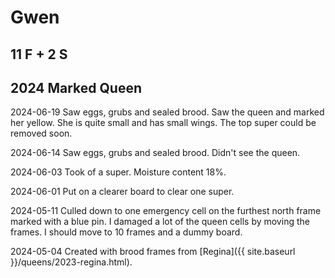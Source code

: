# Gwen

## 11 F + 2 S

## 2024 Marked Queen

2024-06-19 Saw eggs, grubs and sealed brood.  Saw the queen and marked her yellow.  She is quite small and has small wings.  The top super could be removed soon.

2024-06-14 Saw eggs, grubs and sealed brood.  Didn't see the queen.

2024-06-03 Took of a super.  Moisture content 18%.

2024-06-01 Put on a clearer board to clear one super.

2024-05-11 Culled down to one emergency cell on the furthest north frame marked with a blue pin.  I damaged a lot of the queen cells by moving the frames.  I should move to 10 frames and a dummy board.

2024-05-04 Created with brood frames from [Regina]({{ site.baseurl }}/queens/2023-regina.html).
